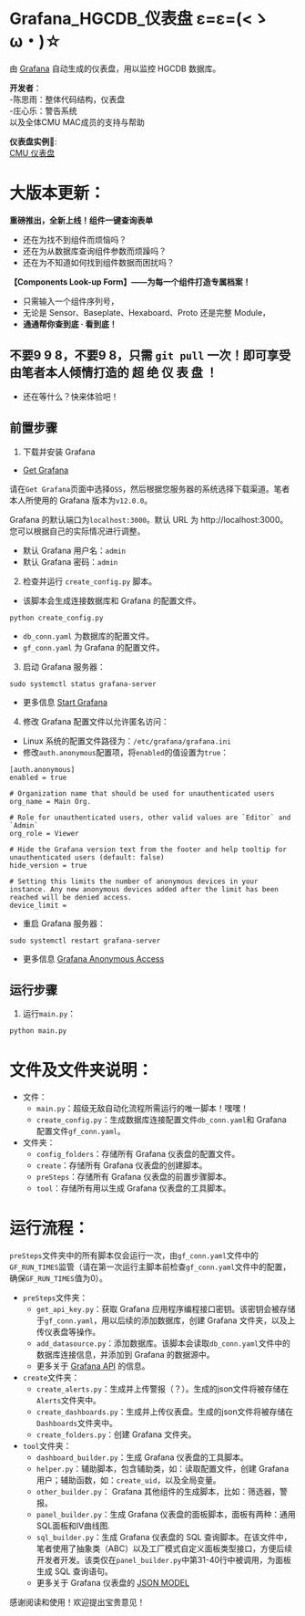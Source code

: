 # Grafana_HGCDB_仪表盘 ε=ε=(<ゝω・)☆
由 [Grafana](https://github.com/grafana/grafana?tab=readme-ov-file) 自动生成的仪表盘，用以监控 HGCDB 数据库。

**开发者**：  
-陈思雨：整体代码结构，仪表盘  
-庄心乐：警告系统  
以及全体CMU MAC成员的支持与帮助

**仪表盘实例🦭**:   
[CMU 仪表盘](https://cmuhgcdashboard.phys.cmu.edu:3000/dashboards)

# 大版本更新：
**重磅推出，全新上线！组件一键查询表单**  
- 还在为找不到组件而烦恼吗？
- 还在为从数据库查询组件参数而烦躁吗？
- 还在为不知道如何找到组件数据而困扰吗？

**【Components Look-up Form】——为每一个组件打造专属档案！**
- 只需输入一个组件序列号，
- 无论是 Sensor、Baseplate、Hexaboard、Proto 还是完整 Module，
- **通通帮你查到底 · 看到底！**

## 不要9 9 8，不要9 8，只需 `git pull` 一次！即可享受由笔者本人倾情打造的 超 绝 仪 表 盘 ！

- 还在等什么？快来体验吧！


## 前置步骤
1. 下载并安装 Grafana
- [Get Grafana](https://grafana.com/get)

请在`Get Grafana`页面中选择`OSS`，然后根据您服务器的系统选择下载渠道。笔者本人所使用的 Grafana 版本为`v12.0.0`。

Grafana 的默认端口为`localhost:3000`。默认 URL 为 http://localhost:3000。 您可以根据自己的实际情况进行调整。
- 默认 Grafana 用户名：`admin`
- 默认 Grafana 密码：`admin`

2. 检查并运行 `create_config.py` 脚本。
- 该脚本会生成连接数据库和 Grafana 的配置文件。
```
python create_config.py
```
- `db_conn.yaml` 为数据库的配置文件。
- `gf_conn.yaml` 为 Grafana 的配置文件。

3. 启动 Grafana 服务器：
```
sudo systemctl status grafana-server
```
- 更多信息 [Start Grafana](https://grafana.com/docs/grafana/latest/setup-grafana/start-restart-grafana/)

4. 修改 Grafana 配置文件以允许匿名访问：
- Linux 系统的配置文件路径为：`/etc/grafana/grafana.ini`
- 修改`auth.anonymous`配置项，将`enabled`的值设置为`true`：
```
[auth.anonymous]
enabled = true

# Organization name that should be used for unauthenticated users
org_name = Main Org.

# Role for unauthenticated users, other valid values are `Editor` and `Admin`
org_role = Viewer

# Hide the Grafana version text from the footer and help tooltip for unauthenticated users (default: false)
hide_version = true

# Setting this limits the number of anonymous devices in your instance. Any new anonymous devices added after the limit has been reached will be denied access.
device_limit =
```
- 重启 Grafana 服务器：
```
sudo systemctl restart grafana-server
```
- 更多信息 [Grafana Anonymous Access](https://grafana.com/docs/grafana/latest/setup-grafana/configure-security/configure-authentication/anonymous-auth/)


## 运行步骤
1. 运行`main.py`：
```
python main.py
```


# 文件及文件夹说明：
- 文件：
    - `main.py`：超级无敌自动化流程所需运行的唯一脚本！嘿嘿！
    - `create_config.py`：生成数据库连接配置文件`db_conn.yaml`和 Grafana 配置文件`gf_conn.yaml`。
- 文件夹：
    - `config_folders`：存储所有 Grafana 仪表盘的配置文件。
    - `create`：存储所有 Grafana 仪表盘的创建脚本。
    - `preSteps`：存储所有 Grafana 仪表盘的前置步骤脚本。
    - `tool`：存储所有用以生成 Grafana 仪表盘的工具脚本。


# 运行流程：
`preSteps`文件夹中的所有脚本仅会运行一次，由`gf_conn.yaml`文件中的`GF_RUN_TIMES`监管（请在第一次运行主脚本前检查`gf_conn.yaml`文件中的配置，确保`GF_RUN_TIMES`值为0）。
- `preSteps`文件夹：
    - `get_api_key.py`：获取 Grafana 应用程序编程接口密钥。该密钥会被存储于`gf_conn.yaml`，用以后续的添加数据库，创建 Grafana 文件夹，以及上传仪表盘等操作。
    - `add_datasource.py`：添加数据库。该脚本会读取`db_conn.yaml`文件中的数据库连接信息，并添加到 Grafana 的数据源中。
    - 更多关于 [Grafana API](https://grafana.com/docs/grafana/latest/developers/http_api/) 的信息。
- `create`文件夹：
    - `create_alerts.py`：生成并上传警报（？）。生成的json文件将被存储在`Alerts`文件夹中。
    - `create_dashboards.py`：生成并上传仪表盘。生成的json文件将被存储在`Dashboards`文件夹中。
    - `create_folders.py`：创建 Grafana 文件夹。
- `tool`文件夹：
    - `dashboard_builder.py`：生成 Grafana 仪表盘的工具脚本。
    - `helper.py`：辅助脚本，包含辅助类，如：读取配置文件，创建 Grafana 用户；辅助函数，如：`create_uid`，以及全局变量。
    - `other_builder.py`： Grafana 其他组件的生成脚本，比如：筛选器，警报。
    - `panel_builder.py`：生成 Grafana 仪表盘的面板脚本，面板有两种：通用SQL面板和IV曲线图.
    - `sql_builder.py`：生成 Grafana 仪表盘的 SQL 查询脚本。在该文件中，笔者使用了抽象类（ABC）以及工厂模式自定义面板类型接口，方便后续开发者开发。该类仅在`panel_builder.py`中第31-40行中被调用，为面板生成 SQL 查询语句。
    - 更多关于 Grafana 仪表盘的 [JSON MODEL](https://grafana.com/docs/grafana/latest/dashboards/build-dashboards/view-dashboard-json-model/)
  
感谢阅读和使用！欢迎提出宝贵意见！
